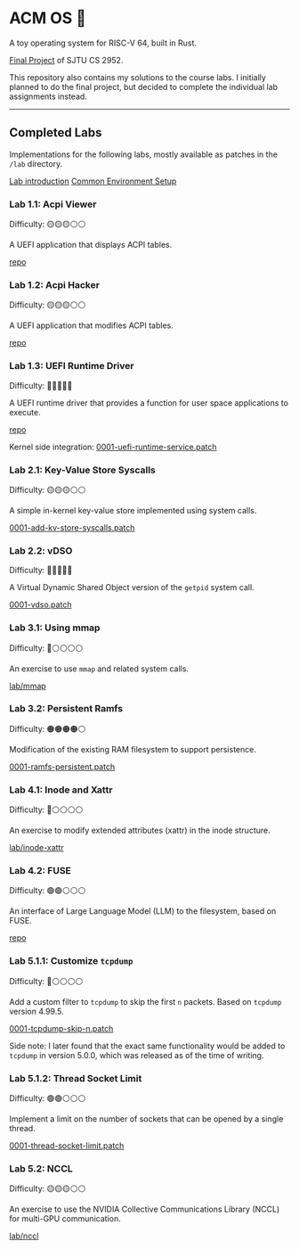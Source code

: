 # ACM OS 🦀

A toy operating system for RISC-V 64, built in Rust.

[Final Project](https://acore-guide.sjtu.app/) of SJTU CS 2952.

This repository also contains my solutions to the course labs. I initially planned to do the final project, but decided to complete the individual lab assignments instead.

---

## Completed Labs

Implementations for the following labs, mostly available as patches in the `/lab` directory.

[Lab introduction](https://github.com/peterzheng98/os-2024-tutorial)
[Common Environment Setup](lab/README.md)

### Lab 1.1: Acpi Viewer

Difficulty: 🟡🟡🟡⚪⚪

A UEFI application that displays ACPI tables.

[repo](https://github.com/stargazerZJ/ACM-Acpi-Viewer/tree/main)

### Lab 1.2: Acpi Hacker

Difficulty: 🟡🟡🟡⚪⚪

A UEFI application that modifies ACPI tables.

[repo](https://github.com/stargazerZJ/ACM-Acpi-Viewer/tree/acpi-hacker)

### Lab 1.3: UEFI Runtime Driver

Difficulty: 🔴🔴🔴🔴🔴

A UEFI runtime driver that provides a function for user space applications to execute.

[repo](https://github.com/stargazerZJ/ACM-Acpi-Viewer/tree/runtime-driver)

Kernel side integration: [0001-uefi-runtime-service.patch](lab/0001-uefi-runtime-service.patch)

### Lab 2.1: Key-Value Store Syscalls

Difficulty: 🟡🟡🟡⚪⚪

A simple in-kernel key-value store implemented using system calls.

[0001-add-kv-store-syscalls.patch](lab/0001-add-kv-store-syscalls.patch)

### Lab 2.2: vDSO

Difficulty: 🔴🔴🔴🔴🔴

A Virtual Dynamic Shared Object version of the `getpid` system call.

[0001-vdso.patch](lab/0001-vdso.patch)

### Lab 3.1: Using mmap

Difficulty: 🔵⚪⚪⚪⚪

An exercise to use `mmap` and related system calls.

[lab/mmap](lab/mmap)

### Lab 3.2: Persistent Ramfs

Difficulty: 🟠🟠🟠🟠⚪

Modification of the existing RAM filesystem to support persistence.

[0001-ramfs-persistent.patch](lab/0001-ramfs-persistent.patch)

### Lab 4.1: Inode and Xattr

Difficulty: 🔵⚪⚪⚪⚪

An exercise to modify extended attributes (xattr) in the inode structure.

[lab/inode-xattr](lab/inode-xattr)

### Lab 4.2: FUSE

Difficulty: 🟢🟢⚪⚪⚪

An interface of Large Language Model (LLM) to the filesystem, based on FUSE.

[repo](https://github.com/stargazerZJ/ACM-FUSE)

### Lab 5.1.1: Customize `tcpdump`

Difficulty: 🔵⚪⚪⚪⚪

Add a custom filter to `tcpdump` to skip the first `n` packets. Based on `tcpdump` version 4.99.5.

[0001-tcpdump-skip-n.patch](lab/0001-tcpdump-skip-n.patch)

Side note: I later found that the exact same functionality would be added to `tcpdump` in version 5.0.0, which was released as of the time of writing.

### Lab 5.1.2: Thread Socket Limit

Difficulty: 🟢🟢⚪⚪⚪

Implement a limit on the number of sockets that can be opened by a single thread.

[0001-thread-socket-limit.patch](lab/0001-thread-socket-limit.patch)

### Lab 5.2: NCCL

Difficulty: 🟡🟡🟡⚪⚪

An exercise to use the NVIDIA Collective Communications Library (NCCL) for multi-GPU communication.

[lab/nccl](lab/nccl)